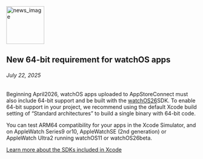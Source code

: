 <!-- ### MySkills
BootStrap & React.js  
<img src="https://img.shields.io/badge/HTML5-E34F26?style=flat-square&logo=HTML5&logoColor=white"/></a>
<img src="https://img.shields.io/badge/CSS3-1572B6?style=flat-square&logo=CSS3&logoColor=white"/></a>
<img src="https://img.shields.io/badge/JavaScript-F7DF1E?style=flat-square&logo=JavaScript&logoColor=white"/></a>
<img src="https://img.shields.io/badge/React.js-1E8CBE?style=flat-square&logo=JavaScript&logoColor=white"/></a>   -->

<!-- Android & IOS  
<img src="https://img.shields.io/badge/Java-007396?style=flat-square&logo=Java&logoColor=white"/></a>
<img src="https://img.shields.io/badge/Swift-F05138?style=flat-square&logo=Swift&logoColor=white"/></a> -->
<!-- 
Languages  
<img src="https://img.shields.io/badge/C-A8B9CC?style=flat-square&logo=C&logoColor=white"/></a>
<img src="https://img.shields.io/badge/C++-00599C?style=flat-square&logo=C%2B%2B&logoColor=white"/></a>
<img src="https://img.shields.io/badge/Python-3776AB?style=flat-square&logo=Python&logoColor=white"/></a>

algorithms  
<img src="https://img.shields.io/badge/Baekjoon-Gold4-gold?style=flat-square&labelColor=004088"/></a> -->
<!-- 
Contact  
[<img src="https://img.shields.io/badge/l06094@gmail.com-EA4335?style=flat-square&logo=Gmail&logoColor=white"/>](l06094@gmail.com)
<a href="dlwjsgml02@naver.com"><img src="https://img.shields.io/badge/dlwjsgml02@naver.com-0ABF53?style=flat-square&logo=Nintendo&logoColor=white"/></a>
<img src="https://img.shields.io/badge/jeon__hui__22-E4405F?style=flat-square&logo=Instagram&logoColor=white"/></a>  

---
![Top Langs](https://github-readme-stats.vercel.app/api/top-langs/?username=6810779s&layout=compact&theme=algolia) 

![Jeonhui's GitHub stats](https://github-readme-stats.vercel.app/api?username=Jeonhui&show_icons=true&theme=algolia)  
 -->

<!-- [![Solved.ac
프로필](http://mazassumnida.wtf/api/v2/generate_badge?boj=whas02)](https://solved.ac/whas02)  

# IOS developer News -->

<!--
 <pre>
    ___  _______   ________  ________   ___  ___  ___  ___  ___     
   |\  \|\  ___ \ |\   __  \|\   ___  \|\  \|\  \|\  \|\  \|\  \    
   \ \  \ \   __/|\ \  \|\  \ \  \\ \  \ \  \\\  \ \  \\\  \ \  \   
 __ \ \  \ \  \_|/_\ \  \\\  \ \  \\ \  \ \   __  \ \  \\\  \ \  \  
|\  \\_\  \ \  \_|\ \ \  \\\  \ \  \\ \  \ \  \ \  \ \  \\\  \ \  \ 
\ \________\ \_______\ \_______\ \__\\ \__\ \__\ \__\ \_______\ \__\
 \|________|\|_______|\|_______|\|__| \|__|\|__|\|__|\|_______|\|__|</pre>
                                                          
                                                                    
-->                                                                    

<img src="https://developer.apple.com/assets/elements/icons/watchos-26/watchos-26-128x128_2x.png" alt="news_image" width="100"/>  

## New 64-bit requirement for watchOS apps  

###### July 22, 2025  
<div class="article-text"><p>Beginning April2026, watchOS apps uploaded to AppStoreConnect must also include 64-bit support and be built with the <a href="https://developer.apple.com/watchos/whats-new/">watchOS26</a>SDK. To enable 64-bit support in your project, we recommend using the default Xcode build setting of “Standard architectures” to build a single binary with 64-bit code.</p><p>You can test ARM64 compatibility for your apps in the Xcode Simulator, and on AppleWatch Series9 or10, AppleWatchSE (2nd generation) or AppleWatch Ultra2 running watchOS11 or watchOS26beta.</p><p><a href="https://developer.apple.com/support/xcode/">Learn more about the SDKs included <span class="icon icon-after icon-chevronright nowrap">in Xcode</span></a></p></div>  
